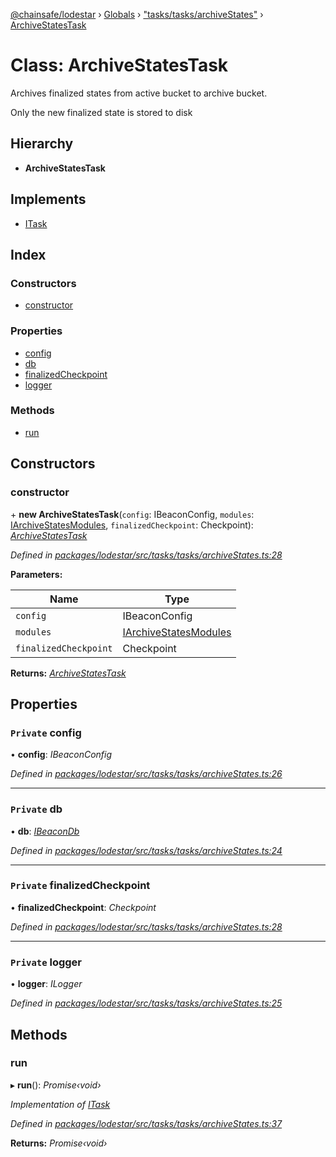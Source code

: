 [@chainsafe/lodestar](../README.md) › [Globals](../globals.md) › ["tasks/tasks/archiveStates"](../modules/_tasks_tasks_archivestates_.md) › [ArchiveStatesTask](_tasks_tasks_archivestates_.archivestatestask.md)

# Class: ArchiveStatesTask

Archives finalized states from active bucket to archive bucket.

Only the new finalized state is stored to disk

## Hierarchy

* **ArchiveStatesTask**

## Implements

* [ITask](../interfaces/_tasks_interface_.itask.md)

## Index

### Constructors

* [constructor](_tasks_tasks_archivestates_.archivestatestask.md#constructor)

### Properties

* [config](_tasks_tasks_archivestates_.archivestatestask.md#private-config)
* [db](_tasks_tasks_archivestates_.archivestatestask.md#private-db)
* [finalizedCheckpoint](_tasks_tasks_archivestates_.archivestatestask.md#private-finalizedcheckpoint)
* [logger](_tasks_tasks_archivestates_.archivestatestask.md#private-logger)

### Methods

* [run](_tasks_tasks_archivestates_.archivestatestask.md#run)

## Constructors

###  constructor

\+ **new ArchiveStatesTask**(`config`: IBeaconConfig, `modules`: [IArchiveStatesModules](../interfaces/_tasks_tasks_archivestates_.iarchivestatesmodules.md), `finalizedCheckpoint`: Checkpoint): *[ArchiveStatesTask](_tasks_tasks_archivestates_.archivestatestask.md)*

*Defined in [packages/lodestar/src/tasks/tasks/archiveStates.ts:28](https://github.com/ChainSafe/lodestar/blob/34417abad/packages/lodestar/src/tasks/tasks/archiveStates.ts#L28)*

**Parameters:**

Name | Type |
------ | ------ |
`config` | IBeaconConfig |
`modules` | [IArchiveStatesModules](../interfaces/_tasks_tasks_archivestates_.iarchivestatesmodules.md) |
`finalizedCheckpoint` | Checkpoint |

**Returns:** *[ArchiveStatesTask](_tasks_tasks_archivestates_.archivestatestask.md)*

## Properties

### `Private` config

• **config**: *IBeaconConfig*

*Defined in [packages/lodestar/src/tasks/tasks/archiveStates.ts:26](https://github.com/ChainSafe/lodestar/blob/34417abad/packages/lodestar/src/tasks/tasks/archiveStates.ts#L26)*

___

### `Private` db

• **db**: *[IBeaconDb](../interfaces/_db_api_beacon_interface_.ibeacondb.md)*

*Defined in [packages/lodestar/src/tasks/tasks/archiveStates.ts:24](https://github.com/ChainSafe/lodestar/blob/34417abad/packages/lodestar/src/tasks/tasks/archiveStates.ts#L24)*

___

### `Private` finalizedCheckpoint

• **finalizedCheckpoint**: *Checkpoint*

*Defined in [packages/lodestar/src/tasks/tasks/archiveStates.ts:28](https://github.com/ChainSafe/lodestar/blob/34417abad/packages/lodestar/src/tasks/tasks/archiveStates.ts#L28)*

___

### `Private` logger

• **logger**: *ILogger*

*Defined in [packages/lodestar/src/tasks/tasks/archiveStates.ts:25](https://github.com/ChainSafe/lodestar/blob/34417abad/packages/lodestar/src/tasks/tasks/archiveStates.ts#L25)*

## Methods

###  run

▸ **run**(): *Promise‹void›*

*Implementation of [ITask](../interfaces/_tasks_interface_.itask.md)*

*Defined in [packages/lodestar/src/tasks/tasks/archiveStates.ts:37](https://github.com/ChainSafe/lodestar/blob/34417abad/packages/lodestar/src/tasks/tasks/archiveStates.ts#L37)*

**Returns:** *Promise‹void›*

